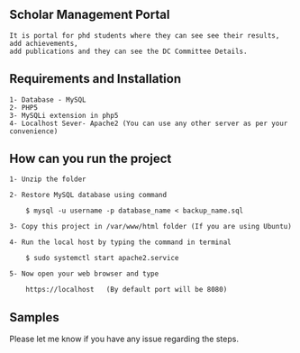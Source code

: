 ## Scholar Management Portal

	It is portal for phd students where they can see see their results, add achievements, 
	add publications and they can see the DC Committee Details.

## Requirements and Installation

    1- Database - MySQL
    2- PHP5
    3- MySQLi extension in php5
    4- Localhost Sever- Apache2 (You can use any other server as per your convenience) 

## How can you run the project

    1- Unzip the folder

    2- Restore MySQL database using command
        
        $ mysql -u username -p database_name < backup_name.sql

    3- Copy this project in /var/www/html folder (If you are using Ubuntu)
    
    4- Run the local host by typing the command in terminal

        $ sudo systemctl start apache2.service

    5- Now open your web browser and type

        https://localhost   (By default port will be 8080)


## Samples

Please let me know if you have any issue regarding the steps.
